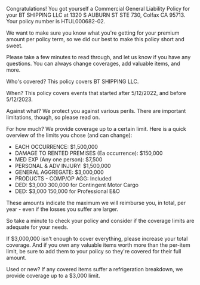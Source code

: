 Congratulations! You got yourself a Commercial General Liability Policy for your BT SHIPPING LLC at 1320 S AUBURN ST STE 730, Colfax CA 95713. Your policy number is HTUL000682-02.

We want to make sure you know what you're getting for your premium amount per policy term, so we did our best to make this policy short and sweet.

Please take a few minutes to read through, and let us know if you have any questions. You can always change coverages, add valuable items, and more.

Who's covered?
This policy covers BT SHIPPING LLC.

When?
This policy covers events that started after 5/12/2022, and before 5/12/2023.

Against what?
We protect you against various perils. There are important limitations, though, so please read on.

For how much?
We provide coverage up to a certain limit. Here is a quick overview of the limits you chose (and can change):

- EACH OCCURRENCE: $1,500,000
- DAMAGE TO RENTED PREMISES (Ea occurrence): $150,000
- MED EXP (Any one person): $7,500
- PERSONAL & ADV INJURY: $1,500,000
- GENERAL AGGREGATE: $3,000,000
- PRODUCTS - COMP/OP AGG: Included
- DED: $3,000 300,000 for Contingent Motor Cargo
- DED: $3,000 150,000 for Professional E&O

These amounts indicate the maximum we will reimburse you, in total, per year - even if the losses you suffer are larger.

So take a minute to check your policy and consider if the coverage limits are adequate for your needs.

If $3,000,000 isn't enough to cover everything, please increase your total coverage. And if you own any valuable items worth more than the per-item limit, be sure to add them to your policy so they're covered for their full amount.

Used or new?
If any covered items suffer a refrigeration breakdown, we provide coverage up to a $3,000 limit.